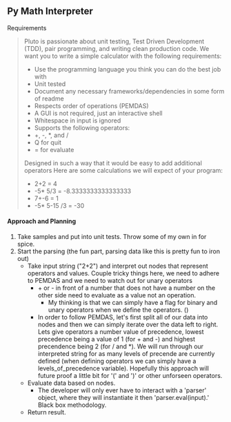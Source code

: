 ## Py Math Interpreter

Requirements
> Pluto is passionate about unit testing, Test Driven Development (TDD), pair programming, and writing clean production code. We want you to write a simple calculator with the following requirements:
> - Use the programming language you think you can do the best job with
> - Unit tested
> - Document any necessary frameworks/dependencies in some form of readme
> - Respects order of operations (PEMDAS)
> - A GUI is not required, just an interactive shell
> - Whitespace in input is ignored
> - Supports the following operators:
> - +, -, *, and /
> - Q for quit
> - = for evaluate
> 
> Designed in such a way that it would be easy to add additional operators
> Here are some calculations we will expect of your program:
> - 2+2 = 4
> - -5* 5/3 = -8.3333333333333333
> - 7+-6 = 1
> - -5* 5-15 /3 = -30

#### Approach and Planning
1. Take samples and put into unit tests. Throw some of my own in for spice.
2. Start the parsing (the fun part, parsing data like this is pretty fun to iron out)
    - Take input string ("2+2") and interpret out nodes that represent operators and values. Couple tricky things here, we need to adhere to PEMDAS and we need to watch out for unary operators 
        + \+ or - in front of a number that does not have a number on the other side need to evaluate as a value not an operation. 
            * My thinking is that we can simply have a flag for binary and unary operators when we define the operators. ()
        + In order to follow PEMDAS, let's first split all of our data into nodes and then we can simply iterate over the data left to right. Lets give operators a number value of precedence, lowest precedence being a value of 1 (for + and -) and highest precendence being 2 (for / and *). We will run through our interpreted string for as many levels of precende are currently defined (when defining operators we can simply have a levels_of_precedence variable). Hopefully this approach will future proof a little bit for '(' and ')' or other unforseen operators.
    - Evaluate data based on nodes.
        + The developer will only ever have to interact with a 'parser' object, where they will instantiate it then 'parser.eval(input).' Black box methodology.
    - Return result.
